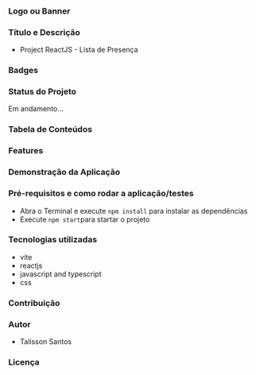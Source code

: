 ### Logo ou Banner ###

### Título e Descrição
   * Project ReactJS - Lista de Presença

### Badges

### Status do Projeto
   Em andamento...

### Tabela de Conteúdos

### Features
### Demonstração da Aplicação

### Pré-requisitos e como rodar a aplicação/testes
   * Abra o Terminal e execute `npm install` para instalar as dependências
   * Execute `npm start`para startar o projeto

### Tecnologias utilizadas
   - vite
   - reactjs
   - javascript and typescript
   - css

### Contribuição

### Autor
   - Talisson Santos

### Licença